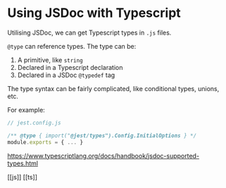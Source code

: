 # Using JSDoc with Typescript

Utilising JSDoc, we can get Typescript types in `.js` files.

`@type` can reference types. The type can be:
1. A primitive, like `string`
2. Declared in a Typescript declaration
3. Declared in a JSDoc `@typedef` tag

The type syntax can be fairly complicated, like conditional types, unions, etc.

For example:
```js
// jest.config.js

/** @type { import("@jest/types").Config.InitialOptions } */
module.exports = { ... }
```

https://www.typescriptlang.org/docs/handbook/jsdoc-supported-types.html

[[js]]
[[ts]]
